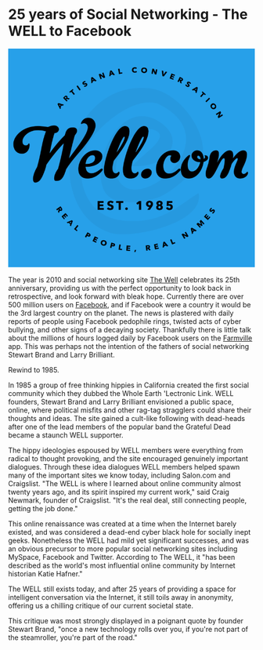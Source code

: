 # 25 years of Social Networking - The WELL to Facebook

![The Well)](/static/2010/well-logo-real-blue.png)

The year is 2010 and social networking site <a href="http://www.well.com/">The Well</a> celebrates its 25th anniversary, providing us with the perfect opportunity to look back in retrospective, and look forward with bleak hope. Currently there are over 500 million users on <a href="http://www.facebook.com/">Facebook</a>, and if Facebook were a country it would be the 3rd largest country on the planet. The news is plastered with daily reports of people using Facebook pedophile rings, twisted acts of cyber bullying, and other signs of a decaying society. Thankfully there is little talk about the millions of hours logged daily by Facebook users on the <a href="http://www.farmville.com/">Farmville</a> app. This was perhaps not the intention of the fathers of social networking Stewart Brand and Larry Brilliant.

Rewind to 1985.

In 1985 a group of free thinking hippies in California created the first social community which they dubbed the Whole Earth 'Lectronic Link. WELL founders, Stewart Brand and Larry Brilliant envisioned a public space, online, where political misfits and other rag-tag stragglers could share their thoughts and ideas. The site gained a cult-like following with dead-heads after one of the lead members of the popular band the Grateful Dead became a staunch WELL supporter.

The hippy ideologies espoused by WELL members were everything from radical to thought provoking, and the site encouraged genuinely important dialogues. Through these idea dialogues WELL members helped spawn many of the important sites we know today, including Salon.com and Craigslist. "The WELL is where I learned about online community almost twenty years ago, and its spirit inspired my current work," said Craig Newmark, founder of Craigslist. "It's the real deal, still connecting people, getting the job done."

This online renaissance was created at a time when the Internet barely existed, and was considered a dead-end cyber black hole for socially inept geeks. Nonetheless the WELL had mild yet significant successes, and was an obvious precursor to more popular social networking sites including MySpace, Facebook and Twitter. According to The WELL, it "has been described as the world's most influential online community by Internet historian Katie Hafner."

The WELL still exists today, and after 25 years of providing a space for intelligent conversation via the Internet, it still toils away in anonymity, offering us a chilling critique of our current societal state.

This critique was most strongly displayed in a poignant quote by founder Stewart Brand, "once a new technology rolls over you, if you're not part of the steamroller, you're part of the road."